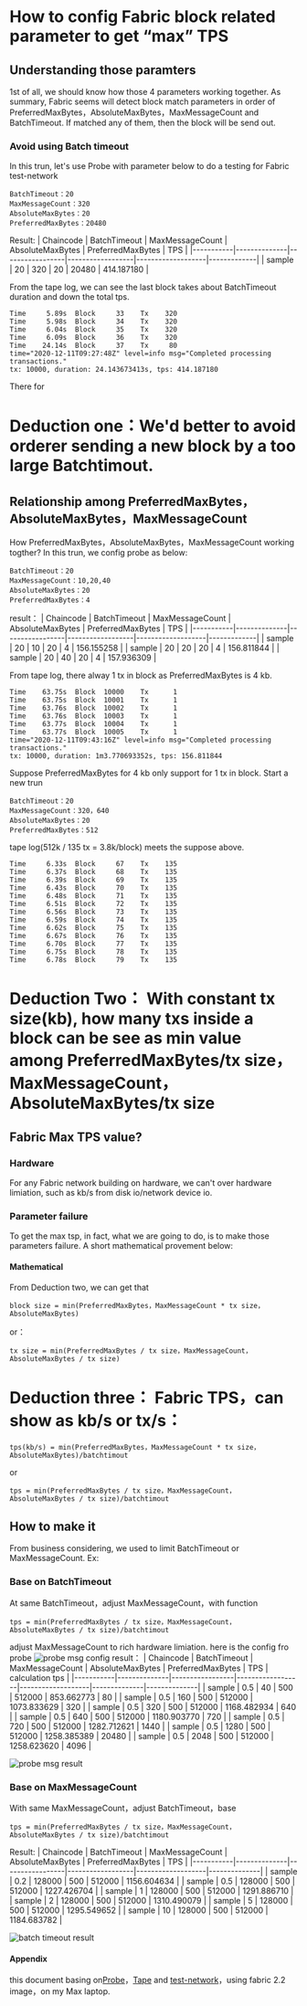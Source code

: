 # How to config Fabric block related parameter to get “max” TPS
## Understanding those paramters
1st of all, we should know how those 4 parameters working together. 
As summary, Fabric seems will detect block match parameters in order of PreferredMaxBytes，AbsoluteMaxBytes，MaxMessageCount and BatchTimeout.
If matched any of them, then the block will be send out.

### Avoid using Batch timeout
In this trun, let's use Probe with parameter below to do a testing for Fabric test-network
```
BatchTimeout：20
MaxMessageCount：320
AbsoluteMaxBytes：20
PreferredMaxBytes：20480
```
Result: 
| Chaincode | BatchTimeout | MaxMessageCount | AbsoluteMaxBytes | PreferredMaxBytes | TPS         |
|-----------|--------------|-----------------|------------------|-------------------|-------------|
| sample    | 20           | 320             | 20               | 20480             | 414\.187180 |

From the tape log, we can see the last block takes about BatchTimeout duration and down the total tps.
```
Time     5.89s  Block     33    Tx    320
Time     5.98s  Block     34    Tx    320
Time     6.04s  Block     35    Tx    320
Time     6.09s  Block     36    Tx    320
Time    24.14s  Block     37    Tx     80
time="2020-12-11T09:27:48Z" level=info msg="Completed processing transactions."
tx: 10000, duration: 24.143673413s, tps: 414.187180
```
There for 
# Deduction one：We'd better to avoid orderer sending a new block by a too large Batchtimout.

## Relationship among PreferredMaxBytes，AbsoluteMaxBytes，MaxMessageCount
How PreferredMaxBytes，AbsoluteMaxBytes，MaxMessageCount working togther?
In this trun, we config probe as below:
```
BatchTimeout：20
MaxMessageCount：10,20,40
AbsoluteMaxBytes：20
PreferredMaxBytes：4
```
result：
| Chaincode | BatchTimeout | MaxMessageCount | AbsoluteMaxBytes | PreferredMaxBytes | TPS         |
|-----------|--------------|-----------------|------------------|-------------------|-------------|
| sample    | 20           | 10              | 20               | 4                 | 156\.155258 |
| sample    | 20           | 20              | 20               | 4                 | 156\.811844 |
| sample    | 20           | 40              | 20               | 4                 | 157\.936309 |

From tape log, there alway 1 tx in block as PreferredMaxBytes is 4 kb.
```
Time    63.75s  Block  10000    Tx      1
Time    63.75s  Block  10001    Tx      1
Time    63.76s  Block  10002    Tx      1
Time    63.76s  Block  10003    Tx      1
Time    63.77s  Block  10004    Tx      1
Time    63.77s  Block  10005    Tx      1
time="2020-12-11T09:43:16Z" level=info msg="Completed processing transactions."
tx: 10000, duration: 1m3.770693352s, tps: 156.811844
```
Suppose PreferredMaxBytes for 4 kb only support for 1 tx in block.
Start a new trun
```
BatchTimeout：20
MaxMessageCount：320，640
AbsoluteMaxBytes：20
PreferredMaxBytes：512
```
tape log(512k / 135 tx = 3.8k/block) meets the suppose above.
```
Time     6.33s  Block     67    Tx    135
Time     6.37s  Block     68    Tx    135
Time     6.39s  Block     69    Tx    135
Time     6.43s  Block     70    Tx    135
Time     6.48s  Block     71    Tx    135
Time     6.51s  Block     72    Tx    135
Time     6.56s  Block     73    Tx    135
Time     6.59s  Block     74    Tx    135
Time     6.62s  Block     75    Tx    135
Time     6.67s  Block     76    Tx    135
Time     6.70s  Block     77    Tx    135
Time     6.75s  Block     78    Tx    135
Time     6.78s  Block     79    Tx    135
```

# Deduction Two： With constant tx size(kb), how many txs inside a block can be see as min value among PreferredMaxBytes/tx size，MaxMessageCount， AbsoluteMaxBytes/tx size

## Fabric Max TPS value?
### Hardware
For any Fabric network building on hardware, we can't over hardware limiation, such as kb/s from disk io/network device io.

### Parameter failure
To get the max tsp, in fact, what we are going to do, is to make those parameters failure.
A short mathematical provement below:

#### Mathematical
From Deduction two, we can get that
```
block size = min(PreferredMaxBytes，MaxMessageCount * tx size， AbsoluteMaxBytes)
```
or：
```
tx size = min(PreferredMaxBytes / tx size，MaxMessageCount， AbsoluteMaxBytes / tx size)
```
# Deduction three： Fabric TPS，can show as kb/s or tx/s：
```
tps(kb/s) = min(PreferredMaxBytes，MaxMessageCount * tx size， AbsoluteMaxBytes)/batchtimout
```
or
```
tps = min(PreferredMaxBytes / tx size，MaxMessageCount， AbsoluteMaxBytes / tx size)/batchtimout
```

## How to make it
From business considering, we used to limit BatchTimeout or MaxMessageCount.
Ex: 
### Base on BatchTimeout
At same BatchTimeout，adjust MaxMessageCount，with function
```
tps = min(PreferredMaxBytes / tx size，MaxMessageCount， AbsoluteMaxBytes / tx size)/batchtimout
```
adjust MaxMessageCount to rich hardware limiation.
here is the config fro probe
![probe msg config](ProbConfigMsg.png)
result：
| Chaincode | BatchTimeout | MaxMessageCount | AbsoluteMaxBytes | PreferredMaxBytes | TPS          | calculation tps |
|-----------|--------------|-----------------|------------------|-------------------|--------------|--------------|
| sample    | 0\.5         | 40              | 500              | 512000            | 853\.662773  | 80 |
| sample    | 0\.5         | 160             | 500              | 512000            | 1073\.833629 | 320 |
| sample    | 0\.5         | 320             | 500              | 512000            | 1168\.482934 | 640 |
| sample    | 0\.5         | 640             | 500              | 512000            | 1180\.903770 | 720 |
| sample    | 0\.5         | 720             | 500              | 512000            | 1282\.712621 | 1440 |
| sample    | 0\.5         | 1280            | 500              | 512000            | 1258\.385389 | 20480 |
| sample    | 0\.5         | 2048            | 500              | 512000            | 1258\.623620 | 4096 |

![probe msg result](maxMsgCount.png)
### Base on MaxMessageCount
With same MaxMessageCount，adjust BatchTimeout，base
```
tps = min(PreferredMaxBytes / tx size，MaxMessageCount， AbsoluteMaxBytes / tx size)/batchtimout
```

Result:
| Chaincode | BatchTimeout | MaxMessageCount | AbsoluteMaxBytes | PreferredMaxBytes | TPS          |
|-----------|--------------|-----------------|------------------|-------------------|--------------|
| sample    | 0\.2         | 128000          | 500              | 512000            | 1156\.604634 | 
| sample    | 0\.5         | 128000          | 500              | 512000            | 1227\.426704 |
| sample    | 1            | 128000          | 500              | 512000            | 1291\.886710 |
| sample    | 2            | 128000          | 500              | 512000            | 1310\.490079 |
| sample    | 5            | 128000          | 500              | 512000            | 1295\.549652 |
| sample    | 10           | 128000          | 500              | 512000            | 1184\.683782 |

![batch timeout result](batchtimout.png)
#### Appendix
this document basing on[Probe](https://github.com/SamYuan1990/Probe)，[Tape](https://github.com/guoger/tape) and [test-network](https://github.com/hyperledger/fabric-samples)，using fabric 2.2 image，on my Max laptop.
